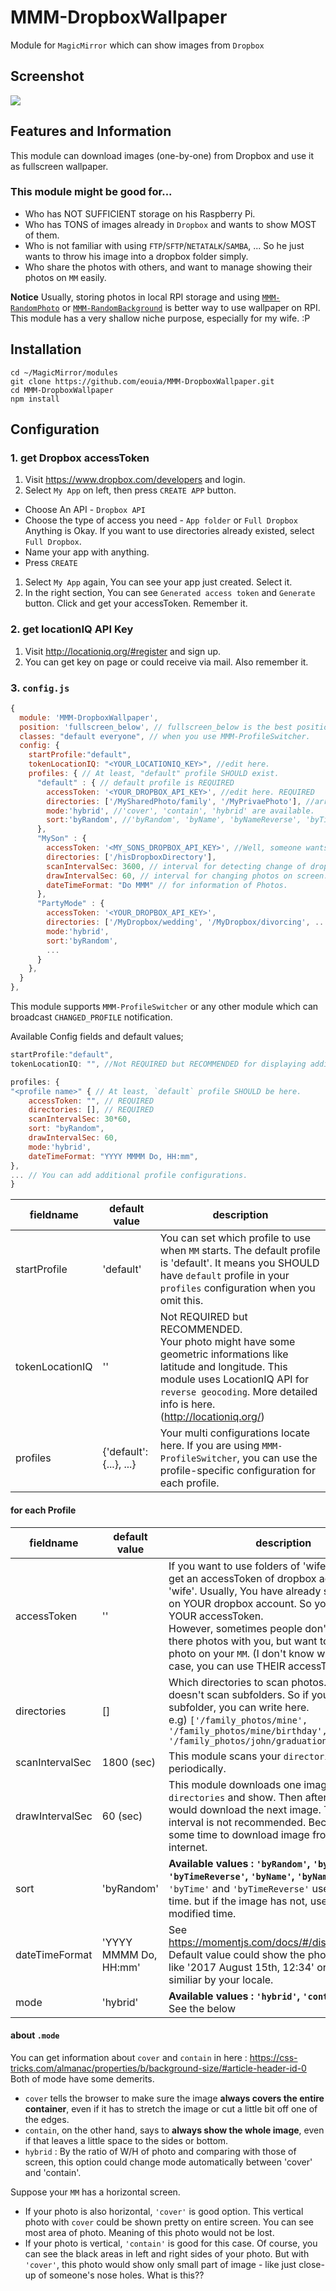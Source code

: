 # MMM-DropboxWallpaper
Module for `MagicMirror` which can show images from `Dropbox`

## Screenshot
![](https://github.com/eouia/MMM-DropboxWallpaper/blob/master/sc.jpg?raw=true)

## Features and Information
This module can download images (one-by-one) from Dropbox and use it as fullscreen wallpaper.

### This module might be good for...
- Who has NOT SUFFICIENT storage on his Raspberry Pi.
- Who has TONS of images already in `Dropbox` and wants to show MOST of them.
- Who is not familiar with using `FTP`/`SFTP`/`NETATALK`/`SAMBA`, ... So he just wants to throw his image into a dropbox folder simply.
- Who share the photos with others, and want to manage showing their photos on `MM` easily.

**Notice**
Usually, storing photos in local RPI storage and using [`MMM-RandomPhoto`](https://github.com/diego-vieira/MMM-RandomPhoto) or [`MMM-RandomBackground`](https://github.com/Ultimatum22/MMM-RandomBackground) is better way to use wallpaper on RPI. <br>
This module has a very shallow niche purpose, especially for my wife. :P 

## Installation
```shell
cd ~/MagicMirror/modules
git clone https://github.com/eouia/MMM-DropboxWallpaper.git
cd MMM-DropboxWallpaper
npm install
```

## Configuration
### 1. get Dropbox accessToken
1. Visit https://www.dropbox.com/developers and login.
1. Select `My App` on left, then press `CREATE APP` button.
  - Choose An API - `Dropbox API`
  - Choose the type of access you need - `App folder` or `Full Dropbox` <br> Anything is Okay. If you want to use directories already existed, select `Full Dropbox`.
  - Name your app with anything.
  - Press `CREATE`
1. Select `My App` again, You can see your app just created. Select it.
1. In the right section, You can see `Generated access token` and `Generate` button. Click and get your accessToken. Remember it.

### 2. get locationIQ API Key
1. Visit http://locationiq.org/#register and sign up.
1. You can get key on page or could receive via mail. Also remember it.

### 3. `config.js`
```javascript
{
  module: 'MMM-DropboxWallpaper',
  position: 'fullscreen_below', // fullscreen_below is the best position.
  classes: "default everyone", // when you use MMM-ProfileSwitcher.
  config: {
    startProfile:"default",
    tokenLocationIQ: "<YOUR_LOCATIONIQ_KEY>", //edit here.
    profiles: { // At least, "default" profile SHOULD exist.
      "default" : { // default profile is REQUIRED
        accessToken: '<YOUR_DROPBOX_API_KEY>', //edit here. REQUIRED
        directories: ['/MySharedPhoto/family', '/MyPrivaePhoto'], //array of directory path which has photos. REQUIRED
        mode:'hybrid', //'cover', 'contain', 'hybrid' are available.
        sort:'byRandom', //'byRandom', 'byName', 'byNameReverse', 'byTime', 'byTimeReverse' are available.
      },
      "MySon" : {
        accessToken: '<MY_SONS_DROPBOX_API_KEY>', //Well, someone wants not to share dropbox itself but wants to display photo. I don't know why...
        directories: ['/hisDropboxDirectory'],
        scanIntervalSec: 3600, // interval for detecting change of dropbox. I don't recommend too short interval.
        drawIntervalSec: 60, // interval for changing photos on screen. I don't also recommend too short interval.
        dateTimeFormat: "Do MMM" // for information of Photos.
      },
      "PartyMode" : {
        accessToken: '<YOUR_DROPBOX_API_KEY>',
        directories: ['/MyDropbox/wedding', '/MyDropbox/divorcing', ...],
        mode:'hybrid',
        sort:'byRandom',
        ...
      }
    },
  }
},

```

This module supports `MMM-ProfileSwitcher` or any other module which can broadcast `CHANGED_PROFILE` notification.

Available Config fields and default values;
```javascript
startProfile:"default",
tokenLocationIQ: "", //Not REQUIRED but RECOMMENDED for displaying additional information of photos.

profiles: {
"<profile name>" { // At least, `default` profile SHOULD be here.
	accessToken: "", // REQUIRED
	directories: [], // REQUIRED
	scanIntervalSec: 30*60,
	sort: "byRandom",
	drawIntervalSec: 60, 
	mode:'hybrid',
	dateTimeFormat: "YYYY MMMM Do, HH:mm",
},
... // You can add additional profile configurations.
}
```

|fieldname |default value |description |
|--- |--- |--- |
|startProfile | 'default' | You can set which profile to use when `MM` starts. The default profile is 'default'. It means you SHOULD have `default` profile in your `profiles` configuration when you omit this. |
|tokenLocationIQ | '' | Not REQUIRED but RECOMMENDED. <br> Your photo might have some geometric informations like latitude and longitude. This module uses LocationIQ API for `reverse geocoding`. More detailed info is here. (http://locationiq.org/) |
|profiles | {'default':{...}, ...} | Your multi configurations locate here. If you are using `MMM-ProfileSwitcher`, you can use the profile-specific configuration for each profile. |

#### for each Profile 
|fieldname |default value |description |
|--- |--- |--- |
|accessToken |'' | If you want to use folders of 'wife', you should get an accessToken of dropbox account of 'wife'. Usually, You have already shared folders on YOUR dropbox account. So you just get YOUR accessToken. <br> However, sometimes people don't want to share there photos with you, but want to display their photo on your `MM`. (I don't know why.) In that case, you can use THEIR accessToken here. |
|directories | [] | Which directories to scan photos. This module doesn't scan subfolders. So if you want to use subfolder, you can write here. <br> e.g) `['/family_photos/mine', '/family_photos/mine/birthday', '/family_photos/john/graduation']`
|scanIntervalSec | 1800 (sec) | This module scans your `directories` periodically. |
|drawIntervalSec | 60 (sec) | This module downloads one image from `directories` and show. Then after this interval it would download the next image. Too short interval is not recommended. Because it needs some time to download image from Dropbox via internet. |
|sort | 'byRandom' | **Available values : `'byRandom'`, `'byTime'`, `'byTimeReverse'`, `'byName'`, `'byNameReverse'`** <br> `'byTime'` and `'byTimeReverse'` use photo taken time. but if the image has not, use server modified time. |
|dateTimeFormat | 'YYYY MMMM Do, HH:mm' | See https://momentjs.com/docs/#/displaying/format/ <br> Default value could show the photo taken time like '2017 August 15th, 12:34' or something similiar by your locale. |
|mode | 'hybrid' | **Available values : `'hybrid'`, `'contain'`, `'cover'`** <br> See the below |


#### about `.mode`
You can get information about `cover` and `contain` in here : https://css-tricks.com/almanac/properties/b/background-size/#article-header-id-0
Both of mode have some demerits.
- `cover` tells the browser to make sure the image **always covers the entire container**, even if it has to stretch the image or cut a little bit off one of the edges. 
- `contain`, on the other hand, says to **always show the whole image**, even if that leaves a little space to the sides or bottom.
- `hybrid` : By the ratio of W/H of photo and comparing with those of screen, this option could change mode automatically between 'cover' and 'contain'. 

Suppose your `MM` has a horizontal screen. 
- If your photo is also horizontal, `'cover'` is good option. This vertical photo with `cover` could be shown pretty on entire screen. You can see most area of photo. Meaning of this photo would not be lost.<br>
- If your photo is vertical, `'contain'` is good for this case. Of course, you can see the black areas in left and right sides of your photo. But with `'cover'`, this photo would show only small part of image - like just close-up of someone's nose holes. What is this??

